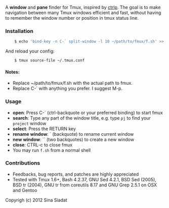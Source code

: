 A __window__ and __pane__ finder for Tmux, inspired by [ctrlp](https://github.com/kien/ctrlp.vim/).  The goal is to make navigation between many Tmux windows efficient and fast, without having to remember the window number or position in tmux status line.

### Installation
``` bash
    $ echo 'bind-key -n C-` split-window -l 10 ~/path/to/fmux/f.sh' >> ~/.tmux.conf
```
And reload your config:
``` bash
    $ tmux source-file ~/.tmux.conf
```

#### Notes:
* Replace ~/path/to/fmux/f.sh with the actual path to fmux.
* Replace C-` with anything you prefer. I suggest M-p.

### Usage
* __open__: Press C-` (ctrl-backquote or your preferred binding) to start fmux
* __search__: Type any part of the window title, e.g. type `pj` to find your `project` window
* __select__: Press the RETURN key
* __rename window__: ` (backquote) to rename current window
* __new window__: `` (two backquotes) to create a new window
* __close__: CTRL-c to close fmux
* You may run `f.sh` from a normal shell

### Contributions
* Feedbacks, bug reports, and patches are highly appreciated
* Tested with Tmux 1.6+, Bash 4.2.37, GNU Sed 4.2.1, BSD Sed (2005), BSD tr (2004), GNU tr from coreutils 8.17 and GNU Grep 2.5.1 on OSX and Gentoo

Copyrigh (c) 2012 Sina Siadat
